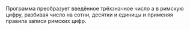 Программа преобразует введённое трёхзначное число a в римскую цифру, разбивая число на сотни, десятки и единицы и применяя правила записи римских цифр.